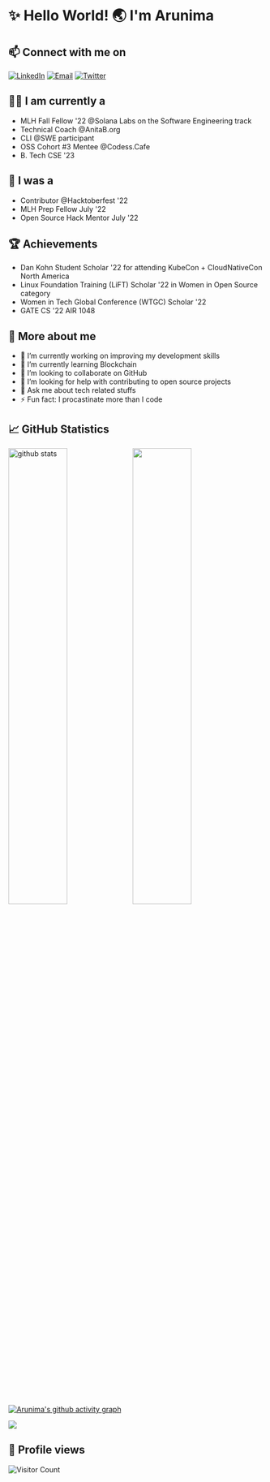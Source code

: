 # ✨ Hello World! 🌏 I'm Arunima

## 📫 Connect with me on

<a href="https://www.linkedin.com/in/arunima-chaudhuri-95217b194/"><img title="LinkedIn" src="https://img.shields.io/badge/LinkedIn-0077B5?style=for-the-badge&logo=linkedin&logoColor=white"/></a>  <a href="mailto:arunimachaudhuri2020@gmail.com"><img title="Email" src="https://img.shields.io/badge/Gmail-D14836?style=for-the-badge&logo=gmail&logoColor=white"/></a>  <a href="https://twitter.com/arunimastwt"><img title="Twitter" src="https://img.shields.io/badge/Twitter-00ACEE?style=for-the-badge&logo=twitter&logoColor=white"/></a>

## 👩‍💻 I am currently a

- MLH Fall Fellow '22 @Solana Labs on the Software Engineering track
- Technical Coach @AnitaB.org
- CLI @SWE participant
- OSS Cohort #3 Mentee @Codess.Cafe
- B. Tech CSE '23

## 🤩 I was a
- Contributor @Hacktoberfest '22
- MLH Prep Fellow July '22
- Open Source Hack Mentor July '22

## 🏆 Achievements

- Dan Kohn Student Scholar '22 for attending KubeCon + CloudNativeCon North America
- Linux Foundation Training (LiFT) Scholar '22 in Women in Open Source category
- Women in Tech Global Conference (WTGC) Scholar '22
- GATE CS '22 AIR 1048

## 🥰 More about me

- 🔭 I’m currently working on improving my development skills
- 🌱 I’m currently learning Blockchain
- 👯 I’m looking to collaborate on GitHub
- 🤔 I’m looking for help with contributing to open source projects
- 💬 Ask me about tech related stuffs
- ⚡ Fun fact: I procastinate more than I code

## 📈 GitHub Statistics

<img src="https://github-readme-stats.vercel.app/api?username=tinniaru3005&show_icons=true&theme=radical" alt="github stats" width="48%" align="left">

<img src="https://github-readme-streak-stats.herokuapp.com/?user=tinniaru3005&theme=radical" width="48%" >

[![Arunima's github activity graph](https://activity-graph.herokuapp.com/graph?username=tinniaru3005&theme=radical)](https://github.com/ashutosh00710/github-readme-activity-graph)

<a href="https://github.com/tinniaru3005">
  <img align="center" src="https://github-readme-stats.vercel.app/api/top-langs/?username=tinniaru3005&theme=radical&layout=compact&">
</a>

## 👀 Profile views

![Visitor Count](https://profile-counter.glitch.me/{tinniaru3005}/count.svg) 

